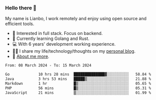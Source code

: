 ### Hello there 👋

My name is Lianbo, I work remotely and enjoy using open source and efficient tools.

- 🔭 Interested in full stack. Focus on backend.
- 🌱 Currently learning Golang and Rust.
- 💻 With 6 years' development working experience.
- ✍🏻 I share my life/technology/thoughts on my [personal blog](https://godruoyi.com).
- 👒 [About me more](https://godruoyi.com/posts/About-godruoyi).

<!--START_SECTION:waka-->

```txt
From: 08 March 2024 - To: 15 March 2024

Go             10 hrs 28 mins  ██████████████▓░░░░░░░░░░   58.84 %
Java           3 hrs 53 mins   █████▒░░░░░░░░░░░░░░░░░░░   21.88 %
Markdown       1 hr            █▒░░░░░░░░░░░░░░░░░░░░░░░   05.65 %
PHP            56 mins         █▒░░░░░░░░░░░░░░░░░░░░░░░   05.31 %
JavaScript     21 mins         ▒░░░░░░░░░░░░░░░░░░░░░░░░   01.99 %
```

<!--END_SECTION:waka-->
